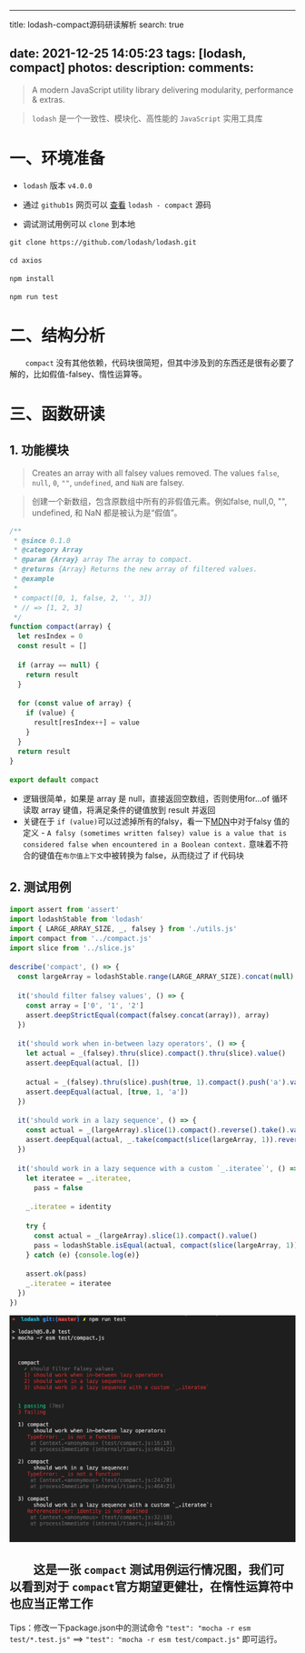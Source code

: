 <!--
 * @Descripttion: 
 * @version: 
 * @Author: zhangxiangyu
 * @Date: 2022-02-15 16:27:34
 * @LastEditors: zhangxiangyu
 * @LastEditTime: 2022-02-15 18:20:20
-->
---
title: lodash-compact源码研读解析
search: true

date: 2021-12-25 14:05:23
tags: [lodash, compact]
photos:
description:
comments:
---

> A modern JavaScript utility library delivering modularity, performance & extras.

> `lodash` 是一个一致性、模块化、高性能的 `JavaScript` 实用工具库

# 一、环境准备

-   `lodash` 版本 `v4.0.0`

-   通过 `github1s` 网页可以 [查看](https://github1s.com/lodash/lodash/blob/HEAD/compact.js) `lodash - compact` 源码
-   调试测试用例可以 `clone` 到本地

```shell
git clone https://github.com/lodash/lodash.git

cd axios

npm install

npm run test
```

# 二、结构分析

&emsp;&emsp;`compact` 没有其他依赖，代码块很简短，但其中涉及到的东西还是很有必要了解的，比如假值-falsey、惰性运算等。

# 三、函数研读

## 1. 功能模块

> Creates an array with all falsey values removed. The values `false`, `null`, `0`, `""`, `undefined`, and `NaN` are falsey.

> 创建一个新数组，包含原数组中所有的非假值元素。例如false, null,0, "", undefined, 和 NaN 都是被认为是“假值”。

```js
/**
 * @since 0.1.0
 * @category Array
 * @param {Array} array The array to compact.
 * @returns {Array} Returns the new array of filtered values.
 * @example
 *
 * compact([0, 1, false, 2, '', 3])
 * // => [1, 2, 3]
 */
function compact(array) {
  let resIndex = 0
  const result = []

  if (array == null) {
    return result
  }

  for (const value of array) {
    if (value) {
      result[resIndex++] = value
    }
  }
  return result
}

export default compact

```

-  逻辑很简单，如果是 array 是 null，直接返回空数组，否则使用for...of 循环读取 array 键值，将满足条件的键值放到 result 并返回 
-  关键在于 `if (value)`可以过滤掉所有的falsy，看一下[MDN](https://developer.mozilla.org/en-US/docs/Glossary/Falsy)中对于falsy 值的定义 - `A falsy (sometimes written falsey) value is a value that is considered false when encountered in a Boolean context.` 意味着不符合的键值在`布尔值上下文`中被转换为 false，从而绕过了 if 代码块

## 2. 测试用例


```js
import assert from 'assert'
import lodashStable from 'lodash'
import { LARGE_ARRAY_SIZE, _, falsey } from './utils.js'
import compact from '../compact.js'
import slice from '../slice.js'

describe('compact', () => {
  const largeArray = lodashStable.range(LARGE_ARRAY_SIZE).concat(null)

  it('should filter falsey values', () => {
    const array = ['0', '1', '2']
    assert.deepStrictEqual(compact(falsey.concat(array)), array)
  })

  it('should work when in-between lazy operators', () => {
    let actual = _(falsey).thru(slice).compact().thru(slice).value()
    assert.deepEqual(actual, [])

    actual = _(falsey).thru(slice).push(true, 1).compact().push('a').value()
    assert.deepEqual(actual, [true, 1, 'a'])
  })

  it('should work in a lazy sequence', () => {
    const actual = _(largeArray).slice(1).compact().reverse().take().value()
    assert.deepEqual(actual, _.take(compact(slice(largeArray, 1)).reverse()))
  })

  it('should work in a lazy sequence with a custom `_.iteratee`', () => {
    let iteratee = _.iteratee,
      pass = false

    _.iteratee = identity

    try {
      const actual = _(largeArray).slice(1).compact().value()
      pass = lodashStable.isEqual(actual, compact(slice(largeArray, 1)))
    } catch (e) {console.log(e)}

    assert.ok(pass)
    _.iteratee = iteratee
  })
})

```

![](./images/compact.jpg)

&emsp;&emsp;这是一张 `compact` 测试用例运行情况图，我们可以看到对于 `compact`官方期望更健壮，在惰性运算符中也应当正常工作
- 

Tips：修改一下package.json中的测试命令 `"test": "mocha -r esm test/*.test.js"` ==> `"test": "mocha -r esm test/compact.js"` 即可运行。

